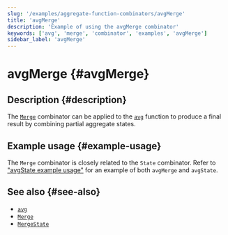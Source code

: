 ```yaml
---
slug: '/examples/aggregate-function-combinators/avgMerge'
title: 'avgMerge'
description: 'Example of using the avgMerge combinator'
keywords: ['avg', 'merge', 'combinator', 'examples', 'avgMerge']
sidebar_label: 'avgMerge'
---
```


# avgMerge {#avgMerge}

## Description {#description}

The [`Merge`](/sql-reference/aggregate-functions/combinators#-state) combinator
can be applied to the [`avg`](/sql-reference/aggregate-functions/reference/avg)
function to produce a final result by combining partial aggregate states.

## Example usage {#example-usage}

The `Merge` combinator is closely related to the `State` combinator. Refer to
["avgState example usage"](/examples/aggregate-function-combinators/avgState/#example-usage)
for an example of both `avgMerge` and `avgState`.

## See also {#see-also}
- [`avg`](/sql-reference/aggregate-functions/reference/avg)
- [`Merge`](/sql-reference/aggregate-functions/combinators#-merge)
- [`MergeState`](/sql-reference/aggregate-functions/combinators#-mergestate)
